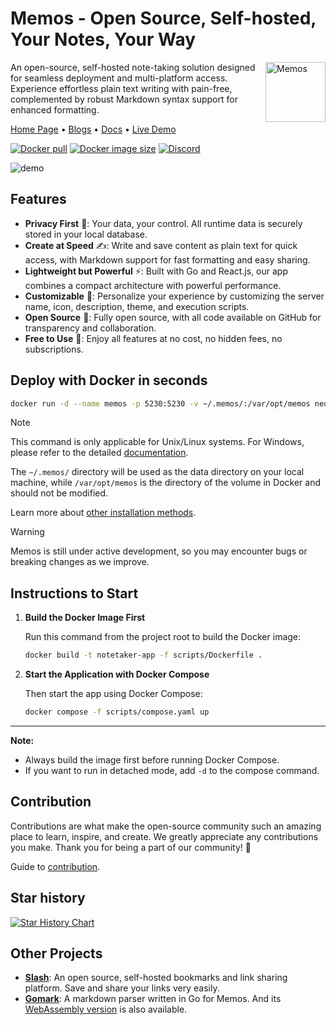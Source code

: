# Memos - Open Source, Self-hosted, Your Notes, Your Way

<img align="right" height="96px" src="https://www.usememos.com/logo-rounded.png" alt="Memos" />

An open-source, self-hosted note-taking solution designed for seamless deployment and multi-platform access. Experience effortless plain text writing with pain-free, complemented by robust Markdown syntax support for enhanced formatting.

<a href="https://www.usememos.com">Home Page</a> •
<a href="https://www.usememos.com/blog">Blogs</a> •
<a href="https://www.usememos.com/docs">Docs</a> •
<a href="https://demo.usememos.com/">Live Demo</a>

<p>
  <a href="https://hub.docker.com/r/neosmemo/memos"><img alt="Docker pull" src="https://img.shields.io/docker/pulls/neosmemo/memos.svg"/></a>
  <a href="https://hub.docker.com/r/neosmemo/memos"><img alt="Docker image size" src="https://img.shields.io/docker/image-size/neosmemo/memos?sort=semver"/></a>
  <a href="https://discord.gg/tfPJa4UmAv"><img alt="Discord" src="https://img.shields.io/badge/discord-chat-5865f2?logo=discord&logoColor=f5f5f5" /></a>
</p>

![demo](https://www.usememos.com/demo.png)

## Features

- **Privacy First** 🏡: Your data, your control. All runtime data is securely stored in your local database.
- **Create at Speed** ✍️: Write and save content as plain text for quick access, with Markdown support for fast formatting and easy sharing.
- **Lightweight but Powerful** ⚡: Built with Go and React.js, our app combines a compact architecture with powerful performance.
- **Customizable** 🧩: Personalize your experience by customizing the server name, icon, description, theme, and execution scripts.
- **Open Source** 🦦: Fully open source, with all code available on GitHub for transparency and collaboration.
- **Free to Use** 💸: Enjoy all features at no cost, no hidden fees, no subscriptions.

## Deploy with Docker in seconds

```bash
docker run -d --name memos -p 5230:5230 -v ~/.memos/:/var/opt/memos neosmemo/memos:stable
```

> [!NOTE]
> This command is only applicable for Unix/Linux systems. For Windows, please refer to the detailed [documentation](https://www.usememos.com/docs/install/container-install#docker-on-windows).
>
> The `~/.memos/` directory will be used as the data directory on your local machine, while `/var/opt/memos` is the directory of the volume in Docker and should not be modified.

Learn more about [other installation methods](https://www.usememos.com/docs/install).

> [!WARNING]
> Memos is still under active development, so you may encounter bugs or breaking changes as we improve.

## Instructions to Start

1. **Build the Docker Image First**

   Run this command from the project root to build the Docker image:

   ```bash
   docker build -t notetaker-app -f scripts/Dockerfile .
   ```

2. **Start the Application with Docker Compose**

   Then start the app using Docker Compose:

   ```bash
   docker compose -f scripts/compose.yaml up
   ```

---

**Note:**  
- Always build the image first before running Docker Compose.
- If you want to run in detached mode, add `-d` to the compose command.

## Contribution

Contributions are what make the open-source community such an amazing place to learn, inspire, and create. We greatly appreciate any contributions you make. Thank you for being a part of our community! 🥰

Guide to [contribution](https://www.usememos.com/docs/contribution/development).

## Star history

[![Star History Chart](https://api.star-history.com/svg?repos=usememos/memos&type=Date)](https://star-history.com/#usememos/memos&Date)

## Other Projects

- [**Slash**](https://github.com/yourselfhosted/slash): An open source, self-hosted bookmarks and link sharing platform. Save and share your links very easily.
- [**Gomark**](https://github.com/usememos/gomark): A markdown parser written in Go for Memos. And its [WebAssembly version](https://github.com/usememos/gomark-wasm) is also available.

